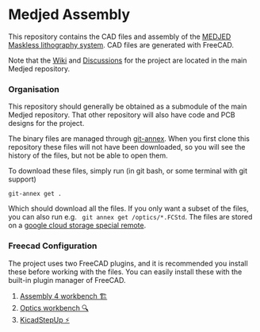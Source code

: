# Medjed Assembly

This repository contains the CAD files and assembly of the [MEDJED Maskless lithography system](https://github.com/openMLA/Medjed). CAD files are generated with FreeCAD.

Note that the [Wiki](https://github.com/openMLA/Medjed/wiki) and [Discussions](https://github.com/openMLA/Medjed/discussions) for the project are located in the main Medjed repository.

### Organisation

This repository should generally be obtained as a submodule of the main Medjed repository. That other repository will also have code and PCB designs for the project. 

The binary files are managed through [git-annex](https://git-annex.branchable.com/). When you first clone this repository these files will not have been downloaded, so you will see the history of the files, but not be able to open them.

To download these files, simply run (in git bash, or some terminal with git support)

``` shell
git-annex get .
```

Which should download all the files. If you only want a subset of the files, you can also run e.g. ` git annex get /optics/*.FCStd`. The files are stored on a [google cloud storage special remote](https://gist.github.com/NemoAndrea/86f93e55a579ad4e2c7e8fea4603c1c2).

### Freecad Configuration

The project uses two FreeCAD plugins, and it is recommended you install these before working with the files. You can easily install these with the built-in plugin manager of FreeCAD.

1. [Assembly 4 workbench 🏗](https://github.com/Zolko-123/FreeCAD_Assembly4)
2. [Optics workbench 🔍](https://github.com/chbergmann/OpticsWorkbench)
3. [KicadStepUp ⚡](https://github.com/easyw/kicadStepUpMod)